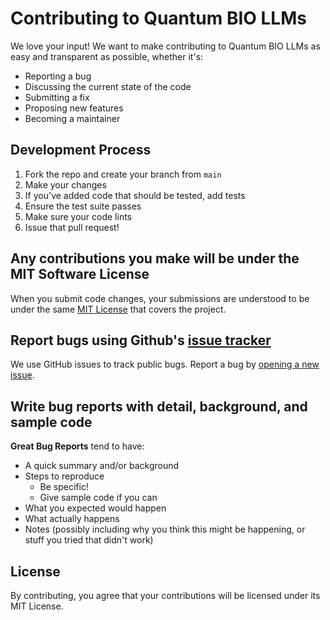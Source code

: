 # Contributing to Quantum BIO LLMs

We love your input! We want to make contributing to Quantum BIO LLMs as easy and transparent as possible, whether it's:

- Reporting a bug
- Discussing the current state of the code
- Submitting a fix
- Proposing new features
- Becoming a maintainer

## Development Process

1. Fork the repo and create your branch from `main`
2. Make your changes
3. If you've added code that should be tested, add tests
4. Ensure the test suite passes
5. Make sure your code lints
6. Issue that pull request!

## Any contributions you make will be under the MIT Software License

When you submit code changes, your submissions are understood to be under the same [MIT License](http://choosealicense.com/licenses/mit/) that covers the project.

## Report bugs using Github's [issue tracker](https://github.com/Agnuxo1/Quantum_BIO_LLMs/issues)

We use GitHub issues to track public bugs. Report a bug by [opening a new issue](https://github.com/Agnuxo1/Quantum_BIO_LLMs/issues/new).

## Write bug reports with detail, background, and sample code

**Great Bug Reports** tend to have:

- A quick summary and/or background
- Steps to reproduce
  - Be specific!
  - Give sample code if you can
- What you expected would happen
- What actually happens
- Notes (possibly including why you think this might be happening, or stuff you tried that didn't work)

## License

By contributing, you agree that your contributions will be licensed under its MIT License.